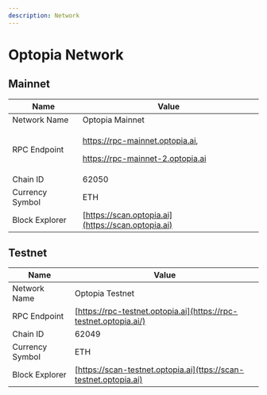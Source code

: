 ```yaml
---
description: Network
---
```


# Optopia Network

## **Mainnet**



| Name            | Value                                                                                                                                                                     |
| --------------- | ------------------------------------------------------------------------------------------------------------------------------------------------------------------------- |
| Network Name    | Optopia Mainnet                                                                                                                                                           |
| RPC Endpoint    | <p><a href="https://rpc-mainnet.optopia.ai">https://rpc-mainnet.optopia.ai</a>,</p><p><a href="https://rpc-mainnet-2.optopia.ai">https://rpc-mainnet-2.optopia.ai</a></p> |
| Chain ID        | 62050                                                                                                                                                                     |
| Currency Symbol | ETH                                                                                                                                                                       |
| Block Explorer  |  [https://scan.optopia.ai](https://scan.optopia.ai)                                                                                                                       |



## **Testnet**



| Name            | Value                                                             |
| --------------- | ----------------------------------------------------------------- |
| Network Name    | Optopia  Testnet                                                  |
| RPC Endpoint    | [https://rpc-testnet.optopia.ai](https://rpc-testnet.optopia.ai/) |
| Chain ID        | 62049                                                             |
| Currency Symbol | ETH                                                               |
| Block Explorer  | [https://scan-testnet.optopia.ai](ttps://scan-testnet.optopia.ai) |





####
